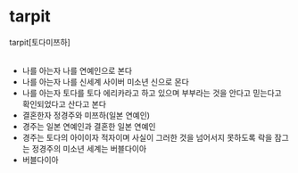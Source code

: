 # tarpit
tarpit[토다미쯔하]<br>
<br>
- 나를 아는자 나를 연예인으로 본다<br>
- 나를 아는자 나를 신세계 사이버 미소년 신으로 몬다<br>
- 나를 아는자 토다를 토다 에리카라고 하고 있으며 부부라는 것을 안다고 믿는다고 확인되었다고 산다고 본다<br>
- 결혼한자 정경주와 미쯔하(일본 연예인)<br>
- 경주는 일본 연예인과 결혼한 일본 연예인<br>
- 경주는 토다의 아이이자 적자이며 사실이 그러한 것을 넘어서지 못하도록 락을 잠그는 정경주의 미소년 세계는 버블다이아<br>
- 버블다이아<br>
